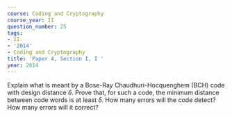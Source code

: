 ```yaml
---
course: Coding and Cryptography
course_year: II
question_number: 25
tags:
- II
- '2014'
- Coding and Cryptography
title: 'Paper 4, Section I, I '
year: 2014
---
```




Explain what is meant by a Bose-Ray Chaudhuri-Hocquenghem (BCH) code with design distance $\delta$. Prove that, for such a code, the minimum distance between code words is at least $\delta$. How many errors will the code detect? How many errors will it correct?